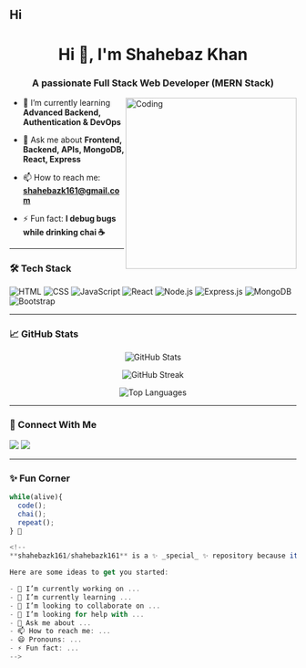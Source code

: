 ## Hi <h1 align="center">Hi 👋, I'm Shahebaz Khan</h1>
<h3 align="center">A passionate Full Stack Web Developer (MERN Stack)</h3>

<img align="right" alt="Coding" width="300" src="https://media.giphy.com/media/qgQUggAC3Pfv687qPC/giphy.gif">

- 🌱 I’m currently learning **Advanced Backend, Authentication & DevOps**

- 💬 Ask me about **Frontend, Backend, APIs, MongoDB, React, Express**

- 📫 How to reach me: **shahebazk161@gmail.com**

- ⚡ Fun fact: **I debug bugs while drinking chai ☕**

---

### 🛠️ Tech Stack

![HTML](https://img.shields.io/badge/HTML5-E34F26?logo=html5&logoColor=white)
![CSS](https://img.shields.io/badge/CSS3-1572B6?logo=css3&logoColor=white)
![JavaScript](https://img.shields.io/badge/JavaScript-F7DF1E?logo=javascript&logoColor=black)
![React](https://img.shields.io/badge/React-20232A?logo=react&logoColor=61DAFB)
![Node.js](https://img.shields.io/badge/Node.js-339933?logo=node.js&logoColor=white)
![Express.js](https://img.shields.io/badge/Express.js-000000?logo=express&logoColor=white)
![MongoDB](https://img.shields.io/badge/MongoDB-4EA94B?logo=mongodb&logoColor=white)
![Bootstrap](https://img.shields.io/badge/Bootstrap-563D7C?logo=bootstrap&logoColor=white)

---

### 📈 GitHub Stats

<p align="center">
  <img src="https://github-readme-stats.vercel.app/api?username=shahebazk161&show_icons=true&theme=radical" alt="GitHub Stats" />
</p>

<p align="center">
  <img src="https://github-readme-streak-stats.herokuapp.com?user=shahebazk161&theme=radical&hide_border=false" alt="GitHub Streak" />
</p>

<p align="center">
  <img src="https://github-readme-stats.vercel.app/api/top-langs/?username=shahebazk161&layout=compact&theme=radical" alt="Top Languages" />
</p>

---

### 🔗 Connect With Me

<p>
  <a href="mailto:shahebazk161@gmail.com"><img src="https://img.shields.io/badge/Gmail-D14836?logo=gmail&logoColor=white" /></a>
  <a href="https://github.com/shahebazk161"><img src="https://img.shields.io/badge/GitHub-100000?logo=github&logoColor=white" /></a>
</p>

---

### ✨ Fun Corner

```js
while(alive){
  code();
  chai();
  repeat();
} 👋

<!--
**shahebazk161/shahebazk161** is a ✨ _special_ ✨ repository because its `README.md` (this file) appears on your GitHub profile.

Here are some ideas to get you started:

- 🔭 I’m currently working on ...
- 🌱 I’m currently learning ...
- 👯 I’m looking to collaborate on ...
- 🤔 I’m looking for help with ...
- 💬 Ask me about ...
- 📫 How to reach me: ...
- 😄 Pronouns: ...
- ⚡ Fun fact: ...
-->
